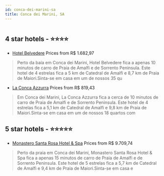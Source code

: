 ```yaml
---
id: conca-dei-marini-sa
title: Conca dei Marini, SA
---
```


<center><img src="https://i.travelapi.com/hotels/3000000/2530000/2521100/2521019/a539ec53_z.jpg" alt="" /></center>


##  4 star hotels - ⭐️⭐️⭐️⭐️

-    [Hotel Belvedere](https://www.hurb.com/br/aud/https://www.hurb.com/br/hotels/conca-dei-marini/hotel-belvedere-HT-QY9E?cmp=18055) Prices from R$ 1.682,97
   > Perto da baía em Conca dei Marini, Hotel Belvedere fica a apenas 10 minutos de carro de Praia de Amalfi e de Sorrento Peninsula.  Este hotel de 4 estrelas fica a 5 km de Catedral de Amalfi e 8,7 km de Praia de Maiori.Sinta-se em casa em um de nossos 35 qu
-    [La Conca Azzurra](https://www.hurb.com/br/aud/https://www.hurb.com/br/hotels/conca-dei-marini/la-conca-azzurra-HT-TTU2?cmp=18055) Prices from R$ 819,43
   > Em Conca dei Marini, La Conca Azzurra fica a cerca de 10 minutos de carro de Praia de Amalfi e de Sorrento Peninsula.  Este hotel de 4 estrelas fica a 5,1 km de Catedral de Amalfi e 9,8 km de Praia de Maiori.Sinta-se em casa em um de nossos 18 quartos com

##  5 star hotels - ⭐️⭐️⭐️⭐️⭐️

-    [Monastero Santa Rosa Hotel & Spa](https://www.hurb.com/br/aud/https://www.hurb.com/br/hotels/conca-dei-marini/monastero-santa-rosa-hotel-spa-HT-R5WT?cmp=18055) Prices from R$ 9.709,74
   > Perto da praia em Conca dei Marini, Monastero Santa Rosa Hotel & Spa fica a apenas 15 minutos de carro de Praia de Amalfi e de Sorrento Peninsula.  Este hotel de 5 estrelas fica a 5,7 km de Catedral de Amalfi e 9,4 km de Praia de Maiori.Sinta-se em casa e
